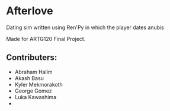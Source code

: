 # Afterlove
Dating sim written using Ren'Py in which the player dates anubis

Made for ARTG120 Final Project. 

## Contributers: 
- Abraham Halim
- Akash Basu
- Kyler Mekmorakoth
- George Gomez
- Luka Kawashima
- 
